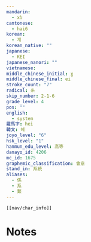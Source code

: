 ```yaml
---
mandarin:
  - xì
cantonese:
  - hai6
korean:
  - 계
korean_native: ""
japanese:
  - KEI
japanese_nanori: ""
vietnamese:
middle_chinese_initial: ɣ
middle_chinese_final: ei
stroke_count: "7"
radical: 糸
skip_number: 2-1-6
grade_level: 4
pos: ""
english:
  - system
羅馬字: hei
韓文: 헤
joyo_level: "6"
hsk_level: "1"
hanmun_edu_level: 高等
danayo_id: 4206
mc_id: 1675
graphemic_classification: 會意
stand_in: 系統
aliases:
  - 係
  - 系
  - 繫
---
```

```meta-bind-embed
[[nav/char_info]]
```

# Notes
